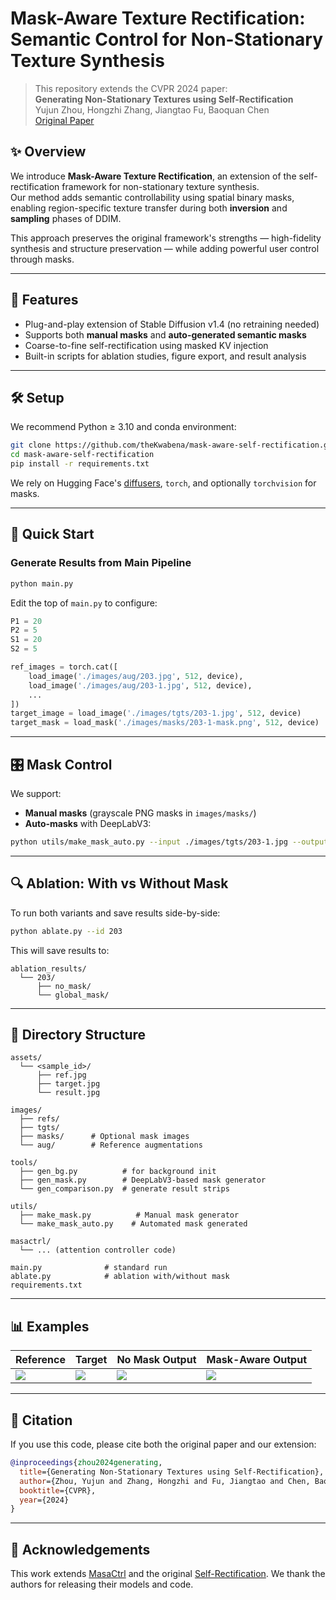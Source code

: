 # Mask-Aware Texture Rectification: Semantic Control for Non-Stationary Texture Synthesis

> This repository extends the CVPR 2024 paper:  
> **Generating Non-Stationary Textures using Self-Rectification**  
> Yujun Zhou, Hongzhi Zhang, Jiangtao Fu, Baoquan Chen  
> [Original Paper](https://arxiv.org/abs/2401.02847)

## ✨ Overview

We introduce **Mask-Aware Texture Rectification**, an extension of the self-rectification framework for non-stationary texture synthesis.  
Our method adds semantic controllability using spatial binary masks, enabling region-specific texture transfer during both **inversion** and **sampling** phases of DDIM.

This approach preserves the original framework's strengths — high-fidelity synthesis and structure preservation — while adding powerful user control through masks.

---

## 🔨 Features

- Plug-and-play extension of Stable Diffusion v1.4 (no retraining needed)
- Supports both **manual masks** and **auto-generated semantic masks**
- Coarse-to-fine self-rectification using masked KV injection
- Built-in scripts for ablation studies, figure export, and result analysis

---

## 🛠️ Setup

We recommend Python ≥ 3.10 and conda environment:

```bash
git clone https://github.com/theKwabena/mask-aware-self-rectification.git
cd mask-aware-self-rectification
pip install -r requirements.txt
```

We rely on Hugging Face's [diffusers](https://github.com/huggingface/diffusers), `torch`, and optionally `torchvision` for masks.

---

## 🚀 Quick Start

### Generate Results from Main Pipeline

```bash
python main.py
```

Edit the top of `main.py` to configure:

```python
P1 = 20
P2 = 5
S1 = 20
S2 = 5

ref_images = torch.cat([
    load_image('./images/aug/203.jpg', 512, device),
    load_image('./images/aug/203-1.jpg', 512, device),
    ...
])
target_image = load_image('./images/tgts/203-1.jpg', 512, device)
target_mask = load_mask('./images/masks/203-1-mask.png', 512, device)
```

---

## 🎛️ Mask Control

We support:

- **Manual masks** (grayscale PNG masks in `images/masks/`)
- **Auto-masks** with DeepLabV3:

```bash
python utils/make_mask_auto.py --input ./images/tgts/203-1.jpg --output ./images/masks/203-1-mask.png
```

---

## 🔍 Ablation: With vs Without Mask

To run both variants and save results side-by-side:

```bash
python ablate.py --id 203
```

This will save results to:

```
ablation_results/
  └── 203/
      ├── no_mask/
      └── global_mask/
```

---

## 📂 Directory Structure

```
assets/
  └── <sample_id>/
      ├── ref.jpg
      ├── target.jpg
      └── result.jpg

images/
  ├── refs/
  ├── tgts/
  ├── masks/      # Optional mask images
  └── aug/        # Reference augmentations

tools/
  ├── gen_bg.py          # for background init
  ├── gen_mask.py        # DeepLabV3-based mask generator
  └── gen_comparison.py  # generate result strips
  
utils/
  ├── make_mask.py          # Manual mask generator  
  └── make_mask_auto.py    # Automated mask generated

masactrl/
  └── ... (attention controller code)

main.py              # standard run
ablate.py            # ablation with/without mask
requirements.txt
```

---

## 📊 Examples

| Reference | Target | No Mask Output | Mask-Aware Output |
|-----------|--------|----------------|--------------------|
| ![](./assets/203/ref.jpg) | ![](./assets/203/target.jpg) | ![](./assets/203/no_mask.jpg) | ![](./assets/203/result.jpg) |

---

## 📜 Citation

If you use this code, please cite both the original paper and our extension:

```bibtex
@inproceedings{zhou2024generating,
  title={Generating Non-Stationary Textures using Self-Rectification},
  author={Zhou, Yujun and Zhang, Hongzhi and Fu, Jiangtao and Chen, Baoquan},
  booktitle={CVPR},
  year={2024}
}
```

---

## 🙏 Acknowledgements

This work extends [MasaCtrl](https://github.com/TencentARC/MasaCtrl) and the original [Self-Rectification](https://github.com/xiaorongjun000/Self-Rectification). We thank the authors for releasing their models and code.
